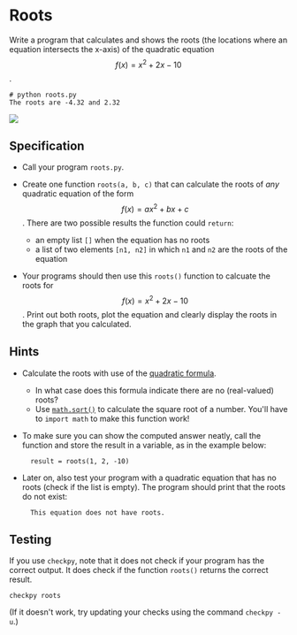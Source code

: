 # Roots

Write a program that calculates and shows the roots (the locations where
an equation intersects the x-axis) of the quadratic equation $$f(x)=x^2+2x-10$$.

    # python roots.py
    The roots are -4.32 and 2.32

![](../../assets/PolynoomAnalyse.png)


## Specification

* Call your program `roots.py`.

* Create one function `roots(a, b, c)` that can calculate the roots of *any*
quadratic equation of the form $$f(x)=ax^2+bx+c$$. There are two possible
results the function could `return`:

    * an empty list `[]` when the equation has no roots
    * a list of two elements `[n1, n2]` in which `n1` and `n2` are the roots of the equation

* Your programs should then use this `roots()` function to calcuate the roots
for $$f(x)=x^2+2x-10$$. Print out both roots, plot the equation and clearly
display the roots in the graph that you calculated.

## Hints

* Calculate the roots with use of the [quadratic formula](https://en.wikipedia.org/wiki/Quadratic_formula).

    * In what case does this formula indicate there are no (real-valued) roots?
    * Use [`math.sqrt()`](https://docs.python.org/3/library/math.html#math.sqrt) to calculate the square root of a number. You'll have to `import math` to make this function work!

* To make sure you can show the computed answer neatly, call the function and store the result in a variable, as in the example below:

        result = roots(1, 2, -10)

* Later on, also test your program with a quadratic equation that has no roots (check if the list is empty). The program should print that the roots do not exist:

        This equation does not have roots.

## Testing

If you use `checkpy`, note that it does not check if your program has the correct output. It does check if the function `roots()` returns the correct result.

    checkpy roots

(If it doesn't work, try updating your checks using the command `checkpy -u`.)
